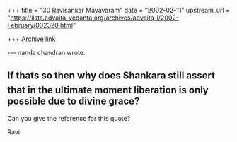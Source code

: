 +++
title = "30 Ravisankar Mayavaram"
date = "2002-02-11"
upstream_url = "https://lists.advaita-vedanta.org/archives/advaita-l/2002-February/002320.html"

+++
[Archive link](https://lists.advaita-vedanta.org/archives/advaita-l/2002-February/002320.html)

--- nanda chandran <vpcnk at HOTMAIL.COM> wrote:

If thats so then why does Shankara still assert that in the ultimate
moment liberation is only possible due to divine grace?
---------

Can you give the reference for this quote?

Ravi

